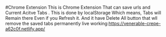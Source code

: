 #Chrome Extension
This is Chrome Extension That can save urls and Current Acitve Tabs . This is done by localStorage Which means,
Tabs will Remain there Even if you Refresh it. And it have Delete All button that wll remove the saved tabs permanently
live working:https://venerable-crepe-a62c0f.netlify.app/
